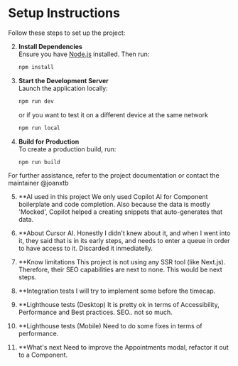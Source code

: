 # Setup Instructions

Follow these steps to set up the project:

2. **Install Dependencies**  
    Ensure you have [Node.js](https://nodejs.org/) installed. Then run:
    ```bash
    npm install
    ```

3. **Start the Development Server**  
    Launch the application locally:
    ```bash
    npm run dev
    ```
    or if you want to test it on a different device at the same network
    ```bash
    npm run local
    ```

4. **Build for Production**  
    To create a production build, run:
    ```bash
    npm run build
    ```

For further assistance, refer to the project documentation or contact the maintainer @joanxtb

5. **AI used in this project
    We only used Copilot AI for Component boilerplate and code completion. Also
    because the data is mostly 'Mocked', Copilot helped a creating snippets that
    auto-generates that data.

6. **About Cursor AI.
    Honestly I didn't knew about it, and when I went into it, they said that is
    in its early steps, and needs to enter a queue in order to have access to it. 
    Discarded it inmediatelly.

7. **Know limitations
    This project is not using any SSR tool (like Next.js). Therefore, their SEO capabilities
    are next to none. This would be next steps.

8. **Integration tests
    I will try to implement some before the timecap.

9. **Lighthouse tests (Desktop)
    It is pretty ok in terms of Accessibility, Performance and Best practices. SEO.. not so much.

10. **Lighthouse tests (Mobile)
    Need to do some fixes in terms of performance.

11. **What's next
    Need to improve the Appointments modal, refactor it out to a Component.